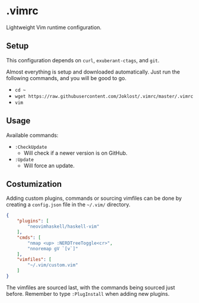 # .vimrc
Lightweight Vim runtime configuration.

## Setup
This configuration depends on `curl`, `exuberant-ctags`, and `git`.

Almost everything is setup and downloaded automatically. Just run the following commands, and you will be good to go.

* `cd ~`
* `wget https://raw.githubusercontent.com/Joklost/.vimrc/master/.vimrc`
* `vim`

## Usage
Available commands:
* `:CheckUpdate`
  * Will check if a newer version is on GitHub.
* `:Update`
  * Will force an update.

## Costumization
Adding custom plugins, commands or sourcing vimfiles can be done by creating a `config.json` file in the `~/.vim/` directory.

```json
{
    "plugins": [
        "neovimhaskell/haskell-vim"
    ],
    "cmds": [
        "nmap <up> :NERDTreeToggle<cr>",
        "nnoremap gV `[v`]"
    ],
    "vimfiles": [
        "~/.vim/custom.vim"
    ]
}
```

The vimfiles are sourced last, with the commands being sourced just before. Remember to type `:PlugInstall` when adding new plugins.

